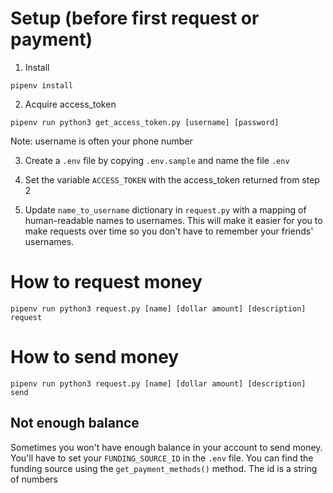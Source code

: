 
# Setup (before first request or payment)

1. Install
```
pipenv install
```
2. Acquire access_token
```
pipenv run python3 get_access_token.py [username] [password]
```
Note: username is often your phone number

3. Create a `.env` file by copying `.env.sample` and name the file `.env` 

4. Set the variable `ACCESS_TOKEN` with the access_token returned from step 2

5. Update `name_to_username` dictionary in `request.py` with a mapping of human-readable names to usernames. This will make it easier for you to make requests over time so you don't have to remember your friends' usernames.

# How to request money
```
pipenv run python3 request.py [name] [dollar amount] [description] request
```

# How to send money
```
pipenv run python3 request.py [name] [dollar amount] [description] send
```

## Not enough balance
Sometimes you won't have enough balance in your account to send money. You'll have to set your `FUNDING_SOURCE_ID` in the `.env` file. You can find the funding source using the `get_payment_methods()` method. The id is a string of numbers
